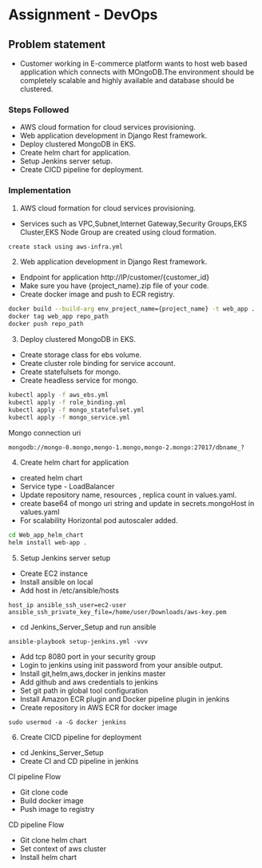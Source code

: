 # Assignment - DevOps 

## Problem statement

- Customer working in E-commerce platform wants to host web based application which connects   with MOngoDB.The environment should be completely scalable and highly available and database should be clustered.

### Steps Followed

- AWS cloud formation for cloud services provisioning.
- Web application development in Django Rest framework.
- Deploy clustered MongoDB in EKS.
- Create helm chart for application.
- Setup Jenkins server setup.
- Create CICD pipeline for deployment.

### Implementation

1. AWS cloud formation for cloud services provisioning.

- Services such as VPC,Subnet,Internet Gateway,Security Groups,EKS Cluster,EKS Node Group are created using cloud formation.

```sh
create stack using aws-infra.yml
```

2. Web application development in Django Rest framework.

- Endpoint for application http://IP/customer/{customer_id}
- Make sure you have {project_name}.zip file of your code.
- Create docker image and push to ECR registry.

```sh
docker build --build-arg env_project_name={project_name} -t web_app .
docker tag web_app repo_path
docker push repo_path
```

3. Deploy clustered MongoDB in EKS.

- Create storage class for ebs volume.
- Create cluster role binding for service account.
- Create statefulsets for mongo.
- Create headless service for mongo.

```sh
kubectl apply -f aws_ebs.yml
kubectl apply -f role_binding.yml
kubectl apply -f mongo_statefulset.yml
kubectl apply -f mongo_service.yml
```

Mongo connection uri

```sh
mongodb://mongo-0.mongo,mongo-1.mongo,mongo-2.mongo:27017/dbname_?
```

4. Create helm chart for application

- created helm chart
- Service type - LoadBalancer
- Update repository name, resources , replica count in values.yaml.
- create base64 of mongo uri string and update in secrets.mongoHost in values.yaml
- For scalability Horizontal pod autoscaler added.

```sh
cd Web_app_helm_chart
helm install web-app .
```

5. Setup Jenkins server setup

- Create EC2 instance
- Install ansible on local
- Add host in /etc/ansible/hosts

```
host_ip ansible_ssh_user=ec2-user ansible_ssh_private_key_file=/home/user/Downloads/aws-key.pem
```

- cd Jenkins_Server_Setup and run ansible

```
ansible-playbook setup-jenkins.yml -vvv
```

- Add tcp 8080 port in your security group
- Login to jenkins using init password from your ansible output.
- Install git,helm,aws,docker in jenkins master
- Add github and aws credentials to jenkins
- Set git path in global tool configuration
- Install Amazon ECR plugin and Docker pipeline plugin in jenkins
- Create repository in AWS ECR for docker image

```
sudo usermod -a -G docker jenkins
```

6. Create CICD pipeline for deployment

- cd Jenkins_Server_Setup
- Create CI and CD pipeline in jenkins 

CI pipeline Flow

- Git clone code
- Build docker image
- Push image to registry

CD pipeline Flow

- Git clone helm chart
- Set context of aws cluster
- Install helm chart
